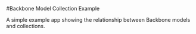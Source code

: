 #Backbone Model Collection Example

A simple example app showing the relationship between Backbone models and collections.